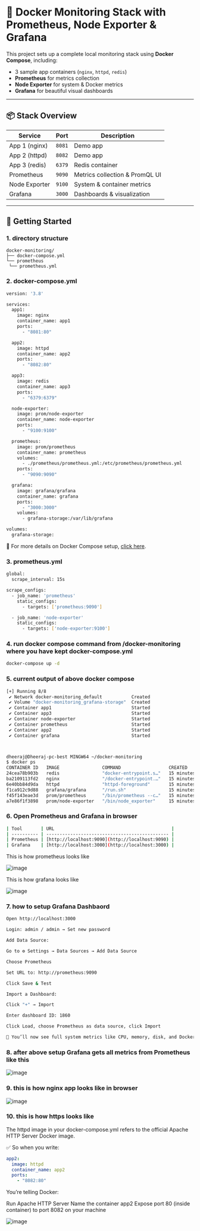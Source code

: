 # 🐳 Docker Monitoring Stack with Prometheus, Node Exporter & Grafana

This project sets up a complete local monitoring stack using **Docker Compose**, including:
- 3 sample app containers (`nginx`, `httpd`, `redis`)
- **Prometheus** for metrics collection
- **Node Exporter** for system & Docker metrics
- **Grafana** for beautiful visual dashboards

---

## 📦 Stack Overview

| Service       | Port      | Description                     |
|---------------|-----------|---------------------------------|
| App 1 (nginx) | `8081`    | Demo app                        |
| App 2 (httpd) | `8082`    | Demo app                        |
| App 3 (redis) | `6379`    | Redis container                 |
| Prometheus    | `9090`    | Metrics collection & PromQL UI |
| Node Exporter | `9100`    | System & container metrics      |
| Grafana       | `3000`    | Dashboards & visualization      |

---

## 🚀 Getting Started

### 1. directory structure

```text
docker-monitoring/ 
├── docker-compose.yml
└── prometheus
 └── prometheus.yml
 ```


### 2. docker-compose.yml

```bash
version: '3.8'

services:
  app1:
    image: nginx
    container_name: app1
    ports:
      - "8081:80"

  app2:
    image: httpd
    container_name: app2
    ports:
      - "8082:80"

  app3:
    image: redis
    container_name: app3
    ports:
      - "6379:6379"

  node-exporter:
    image: prom/node-exporter
    container_name: node-exporter
    ports:
      - "9100:9100"

  prometheus:
    image: prom/prometheus
    container_name: prometheus
    volumes:
      - ./prometheus/prometheus.yml:/etc/prometheus/prometheus.yml
    ports:
      - "9090:9090"

  grafana:
    image: grafana/grafana
    container_name: grafana
    ports:
      - "3000:3000"
    volumes:
      - grafana-storage:/var/lib/grafana

volumes:
  grafana-storage:

```
📄 For more details on Docker Compose setup, [click here](./dockercomposeindetails.md).


### 3. prometheus.yml 

``` bash
global:
  scrape_interval: 15s

scrape_configs:
  - job_name: 'prometheus'
    static_configs:
      - targets: ['prometheus:9090']

  - job_name: 'node-exporter'
    static_configs:
      - targets: ['node-exporter:9100']
```

### 4. run docker compose command from /docker-monitoring where you have kept docker-compose.yml

``` bash
docker-compose up -d
```

### 5. current output of above docker compose 

```bash
[+] Running 8/8
 ✔ Network docker-monitoring_default           Created                                                                                                                                                       0.2s
 ✔ Volume "docker-monitoring_grafana-storage"  Created                                                                                                                                                       0.0s
 ✔ Container app1                              Started                                                                                                                                                       2.9s
 ✔ Container app3                              Started                                                                                                                                                       3.2s
 ✔ Container node-exporter                     Started                                                                                                                                                       3.2s
 ✔ Container prometheus                        Started                                                                                                                                                       3.2s
 ✔ Container app2                              Started                                                                                                                                                       2.9s
 ✔ Container grafana                           Started                                                                                                                                                       3.2s



dheeraj@Dheeraj-pc-best MINGW64 ~/docker-monitoring
$ docker ps
CONTAINER ID   IMAGE                COMMAND                  CREATED          STATUS          PORTS                    NAMES
24cea78b903b   redis                "docker-entrypoint.s…"   15 minutes ago   Up 15 minutes   0.0.0.0:6379->6379/tcp   app3
ba2109113fd2   nginx                "/docker-entrypoint.…"   15 minutes ago   Up 15 minutes   0.0.0.0:8081->80/tcp     app1
6e40bb84d9da   httpd                "httpd-foreground"       15 minutes ago   Up 15 minutes   0.0.0.0:8082->80/tcp     app2
f1ca912c9d88   grafana/grafana      "/run.sh"                15 minutes ago   Up 15 minutes   0.0.0.0:3000->3000/tcp   grafana
f45f143eae3d   prom/prometheus      "/bin/prometheus --c…"   15 minutes ago   Up 15 minutes   0.0.0.0:9090->9090/tcp   prometheus
a7e86f1f3898   prom/node-exporter   "/bin/node_exporter"     15 minutes ago   Up 15 minutes   0.0.0.0:9100->9100/tcp   node-exporter
```

### 6. Open Prometheus and Grafana in browser

``` bash
| Tool       | URL                                            |
| ---------- | ---------------------------------------------- |
| Prometheus | [http://localhost:9090](http://localhost:9090) |
| Grafana    | [http://localhost:3000](http://localhost:3000) |
```

This is how prometheus looks like

![image](https://github.com/user-attachments/assets/2180141a-7539-492e-9a83-bd97046dca91)


This is how grafana looks like

![image](https://github.com/user-attachments/assets/994f8195-ba51-45f2-93ef-9800fcd762ca)


### 7. how to setup Grafana Dashbaord

``` bash
Open http://localhost:3000

Login: admin / admin → Set new password

Add Data Source:

Go to ⚙️ Settings → Data Sources → Add Data Source

Choose Prometheus

Set URL to: http://prometheus:9090

Click Save & Test

Import a Dashboard:

Click "+" → Import

Enter dashboard ID: 1860

Click Load, choose Prometheus as data source, click Import

🎉 You’ll now see full system metrics like CPU, memory, disk, and Docker info — thanks to Node Exporter.

```

### 8. after above setup Grafana gets all metrics from Prometheus like this

![image](https://github.com/user-attachments/assets/deeacb44-5612-4e68-a5fd-77f8638be88d)

### 9. this is how nginx app  looks like in browser

![image](https://github.com/user-attachments/assets/e35a0df0-5f16-42fb-8b33-fe6e5fec406d)

### 10. this is how https looks like
The httpd image in your docker-compose.yml refers to the official Apache HTTP Server Docker image.

✅ So when you write:

```yaml
app2:
  image: httpd
  container_name: app2
  ports:
    - "8082:80"
```
You’re telling Docker:

Run Apache HTTP Server
Name the container app2
Expose port 80 (inside container) to port 8082 on your machine

![image](https://github.com/user-attachments/assets/be67ee47-ffe1-4179-8d87-392ffe94f2ce)
